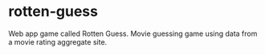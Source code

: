 # rotten-guess
Web app game called Rotten Guess. Movie guessing game using data from a movie rating aggregate site.
